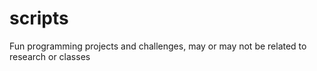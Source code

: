 # scripts
 Fun programming projects and challenges, may or may not be related to research or classes
